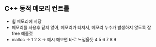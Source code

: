 ## C++ 동적 메모리 컨트롤

- 힙 메모리에 저장
- 메모리를 사용후 닫지 않아, 메모리가 터져서, 메모리 누수가 발생하지 않도록 잘 free 해줄것
- malloc -> 1 2 3  -> 예시 해보면 바로 느낌올듯
            4 5 6
            7 8 9
